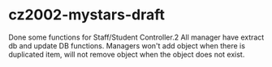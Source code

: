 # cz2002-mystars-draft
 Done some functions for Staff/Student Controller.2
 All manager have extract db and update DB functions.
 Managers won't add object when there is duplicated item, will not remove object when the object does not exist.
